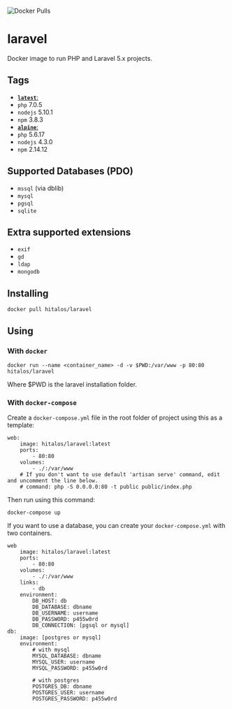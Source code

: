 ![Docker Pulls](https://img.shields.io/docker/pulls/hitalos/laravel.svg)

# laravel
Docker image to run PHP and Laravel 5.x projects.

## Tags
* [**`latest`**:](https://github.com/hitalos/laravel/blob/master/Dockerfile)  
 * `php` 7.0.5
 * `nodejs` 5.10.1
 * `npm` 3.8.3
* [**`alpine`**:](https://github.com/hitalos/laravel/blob/alpine/Dockerfile)    
 * `php` 5.6.17
 * `nodejs` 4.3.0
 * `npm` 2.14.12

## Supported Databases (**PDO**)
* `mssql` (via dblib)
* `mysql`
* `pgsql`
* `sqlite`

## Extra supported extensions
* `exif`
* `gd`
* `ldap`
* `mongodb`

## Installing
    docker pull hitalos/laravel

## Using

### With `docker`
    docker run --name <container_name> -d -v $PWD:/var/www -p 80:80 hitalos/laravel
Where $PWD is the laravel installation folder.

### With `docker-compose`

Create a `docker-compose.yml` file in the root folder of project using this as a template:
```
web:
    image: hitalos/laravel:latest
    ports:
        - 80:80
    volumes:
        - ./:/var/www
    # If you don't want to use default 'artisan serve' command, edit and uncomment the line below.
    # command: php -S 0.0.0.0:80 -t public public/index.php
```

Then run using this command:

    docker-compose up


If you want to use a database, you can create your `docker-compose.yml` with two containers.
```
web
    image: hitalos/laravel:latest
    ports:
        - 80:80
    volumes:
        - ./:/var/www
    links:
        - db
    environment:
        DB_HOST: db
        DB_DATABASE: dbname
        DB_USERNAME: username
        DB_PASSWORD: p455w0rd
        DB_CONNECTION: [pgsql or mysql]
db:
    image: [postgres or mysql]
    environment:
        # with mysql
        MYSQL_DATABASE: dbname
        MYSQL_USER: username
        MYSQL_PASSWORD: p455w0rd

        # with postgres
        POSTGRES_DB: dbname
        POSTGRES_USER: username
        POSTGRES_PASSWORD: p455w0rd
```

